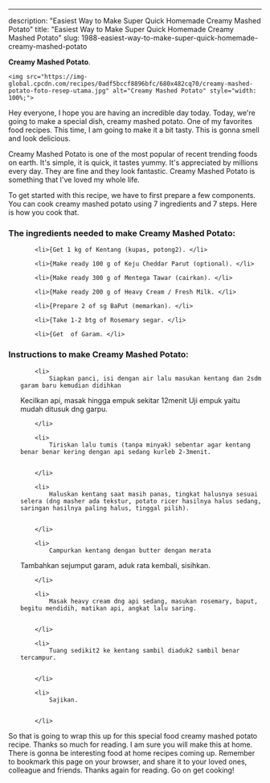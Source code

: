---
description: "Easiest Way to Make Super Quick Homemade Creamy Mashed Potato"
title: "Easiest Way to Make Super Quick Homemade Creamy Mashed Potato"
slug: 1988-easiest-way-to-make-super-quick-homemade-creamy-mashed-potato

<p>
	<strong>Creamy Mashed Potato</strong>. 
	
</p>
<p>
	
	<img src="https://img-global.cpcdn.com/recipes/0adf5bccf8896bfc/680x482cq70/creamy-mashed-potato-foto-resep-utama.jpg" alt="Creamy Mashed Potato" style="width: 100%;">
	
	
</p>
<p>
	Hey everyone, I hope you are having an incredible day today. Today, we're going to make a special dish, creamy mashed potato. One of my favorites food recipes. This time, I am going to make it a bit tasty. This is gonna smell and look delicious.
</p>
	
<p>
	Creamy Mashed Potato is one of the most popular of recent trending foods on earth. It's simple, it is quick, it tastes yummy. It's appreciated by millions every day. They are fine and they look fantastic. Creamy Mashed Potato is something that I've loved my whole life.
</p>
<p>
	
</p>

<p>
To get started with this recipe, we have to first prepare a few components. You can cook creamy mashed potato using 7 ingredients and 7 steps. Here is how you cook that.
</p>

<h3>The ingredients needed to make Creamy Mashed Potato:</h3>

<ol>
	
		<li>{Get 1 kg of Kentang (kupas, potong2). </li>
	
		<li>{Make ready 100 g of Keju Cheddar Parut (optional). </li>
	
		<li>{Make ready 300 g of Mentega Tawar (cairkan). </li>
	
		<li>{Make ready 200 g of Heavy Cream / Fresh Milk. </li>
	
		<li>{Prepare 2 of sg BaPut (memarkan). </li>
	
		<li>{Take 1-2 btg of Rosemary segar. </li>
	
		<li>{Get  of Garam. </li>
	
</ol>
<p>
	
</p>

<h3>Instructions to make Creamy Mashed Potato:</h3>

<ol>
	
		<li>
			Siapkan panci, isi dengan air lalu masukan kentang dan 2sdm garam baru kemudian didihkan
Kecilkan api, masak hingga empuk sekitar 12menit
Uji empuk yaitu mudah ditusuk dng garpu.
			
			
		</li>
	
		<li>
			Tiriskan lalu tumis (tanpa minyak) sebentar agar kentang benar benar kering dengan api sedang kurleb 2-3menit.
			
			
		</li>
	
		<li>
			Haluskan kentang saat masih panas, tingkat halusnya sesuai selera (dng masher ada tekstur, potato ricer hasilnya halus sedang, saringan hasilnya paling halus, tinggal pilih).
			
			
		</li>
	
		<li>
			Campurkan kentang dengan butter dengan merata
Tambahkan sejumput garam, aduk rata kembali, sisihkan.
			
			
		</li>
	
		<li>
			Masak heavy cream dng api sedang, masukan rosemary, baput, begitu mendidih, matikan api, angkat lalu saring.
			
			
		</li>
	
		<li>
			Tuang sedikit2 ke kentang sambil diaduk2 sambil benar tercampur.
			
			
		</li>
	
		<li>
			Sajikan.
			
			
		</li>
	
</ol>

<p>
	
</p>

<p>
	So that is going to wrap this up for this special food creamy mashed potato recipe. Thanks so much for reading. I am sure you will make this at home. There is gonna be interesting food at home recipes coming up. Remember to bookmark this page on your browser, and share it to your loved ones, colleague and friends. Thanks again for reading. Go on get cooking!
</p>
